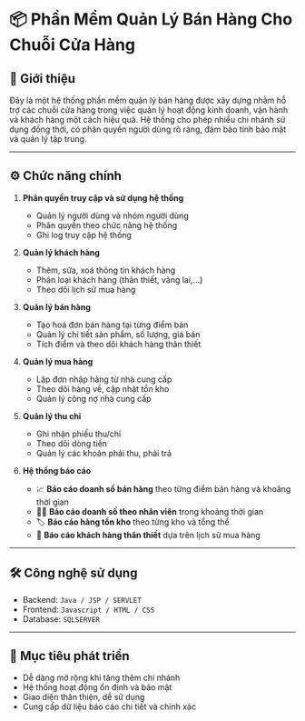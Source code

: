 # 📦 Phần Mềm Quản Lý Bán Hàng Cho Chuỗi Cửa Hàng

## 📝 Giới thiệu

Đây là một hệ thống phần mềm quản lý bán hàng được xây dựng nhằm hỗ trợ các chuỗi cửa hàng trong việc quản lý hoạt động kinh doanh, vận hành và khách hàng một cách hiệu quả. Hệ thống cho phép nhiều chi nhánh sử dụng đồng thời, có phân quyền người dùng rõ ràng, đảm bảo tính bảo mật và quản lý tập trung.

---

## ⚙️ Chức năng chính

1. **Phân quyền truy cập và sử dụng hệ thống**
   - Quản lý người dùng và nhóm người dùng
   - Phân quyền theo chức năng hệ thống
   - Ghi log truy cập hệ thống

2. **Quản lý khách hàng**
   - Thêm, sửa, xoá thông tin khách hàng
   - Phân loại khách hàng (thân thiết, vãng lai,...)
   - Theo dõi lịch sử mua hàng

3. **Quản lý bán hàng**
   - Tạo hoá đơn bán hàng tại từng điểm bán
   - Quản lý chi tiết sản phẩm, số lượng, giá bán
   - Tích điểm và theo dõi khách hàng thân thiết

4. **Quản lý mua hàng**
   - Lập đơn nhập hàng từ nhà cung cấp
   - Theo dõi hàng về, cập nhật tồn kho
   - Quản lý công nợ nhà cung cấp

5. **Quản lý thu chi**
   - Ghi nhận phiếu thu/chi
   - Theo dõi dòng tiền
   - Quản lý các khoản phải thu, phải trả

6. **Hệ thống báo cáo**
   - 📈 **Báo cáo doanh số bán hàng** theo từng điểm bán hàng và khoảng thời gian
   - 👨‍💼 **Báo cáo doanh số theo nhân viên** trong khoảng thời gian
   - 🏷️ **Báo cáo hàng tồn kho** theo từng kho và tổng thể
   - 🤝 **Báo cáo khách hàng thân thiết** dựa trên lịch sử mua hàng

---

## 🛠️ Công nghệ sử dụng 

- Backend: `Java / JSP / SERVLET`
- Frontend: `Javascript / HTML / CSS`
- Database: `SQLSERVER`
  
---

## 📌 Mục tiêu phát triển

- Dễ dàng mở rộng khi tăng thêm chi nhánh
- Hệ thống hoạt động ổn định và bảo mật
- Giao diện thân thiện, dễ sử dụng
- Cung cấp dữ liệu báo cáo chi tiết và chính xác

